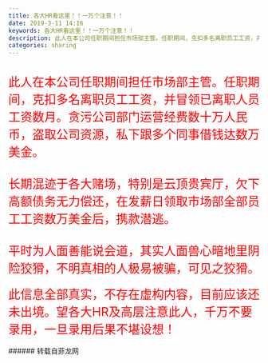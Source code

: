 ```yaml
---
title: 各大HR看这里！！一万个注意！！
date: 2019-3-11 14:16
keywords: 各大HR看这里！！一万个注意！！
description: 此人在本公司任职期间担任市场部主管。任职期间，克扣多名离职员工工资，并冒领已离职人员工资数月。贪污公司部门运营经费数十万人民币，盗取公司资源，私下跟多个同事借钱达数万美金。长期混迹于各大赌场，特别是云顶贵宾厅，欠下高额债务无力偿还，在发薪日
categories: sharing
---
```

<td class="t_f" id="postmessage_3201973">

<br/>
<font color="#ff0000"><font face="&amp;quot;"><font size="5">此人在本公司任职期间担任市场部主管。任职期间，克扣多名离职员工工资，并冒领已离职人员工资数月。贪污公司部门运营经费数十万人民</font></font></font><font style="color:rgb(255, 0, 0)"><font face="&amp;quot;"><font size="5">币，盗取公司资源，私下跟多个同事借钱达数万美金。</font></font></font><br/>
<font color="#ff0000"><font face="&amp;quot;"><font size="5"><br/>
</font></font></font><font color="#ff0000"><font face="&amp;quot;"><font size="5">长期混迹于各大赌场，特别是云顶贵宾厅，欠下高额债务无力偿还，在发薪日领取市场部全部员工工资</font></font></font><font color="#ff00"><font face="&amp;quot;"><font size="5">数万美金</font></font></font><font color="#ff0000"><font face="&amp;quot;"><font size="5">后，携款潜逃。</font><br/>
<font size="5"><br/>
</font></font></font><font color="#ff0000"><font face="&amp;quot;"><font size="5">平时为人面善能说会道，其实人面兽心暗地里阴险狡猾，不明真相的人极易被骗，可见之狡猾。</font></font></font><font size="5"><font color="#555555"><font face="&amp;quot;"><font color="#ff0000"><br/>
</font></font></font></font><br/>
<font size="5"><font color="#555555"><font face="&amp;quot;"><font color="#ff0000">此信息全部真实，不存在虚构内容，</font></font></font></font><font color="#ff00"><font face="&amp;quot;"><font size="5">目前应该还未出境。</font></font></font><font color="#ff00"><font face="&amp;quot;"><font size="5">望各大HR及高层注意此人，千万不要录用，一旦录用后果不堪设想！</font></font></font><br/>
<br/>
</td>
###### 转载自菲龙网